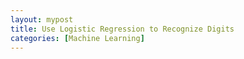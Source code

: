 ```yaml
---
layout: mypost
title: Use Logistic Regression to Recognize Digits
categories: [Machine Learning]
---
```

